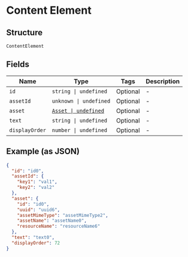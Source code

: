 
# Content Element

## Structure

`ContentElement`

## Fields

| Name | Type | Tags | Description |
|  --- | --- | --- | --- |
| `id` | `string \| undefined` | Optional | - |
| `assetId` | `unknown \| undefined` | Optional | - |
| `asset` | [`Asset \| undefined`](../../doc/models/asset.md) | Optional | - |
| `text` | `string \| undefined` | Optional | - |
| `displayOrder` | `number \| undefined` | Optional | - |

## Example (as JSON)

```json
{
  "id": "id0",
  "assetId": {
    "key1": "val1",
    "key2": "val2"
  },
  "asset": {
    "id": "id0",
    "uuid": "uuid6",
    "assetMimeType": "assetMimeType2",
    "assetName": "assetName0",
    "resourceName": "resourceName6"
  },
  "text": "text0",
  "displayOrder": 72
}
```

